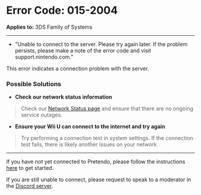 # Error Code: 015-2004
**Applies to:** 3DS Family of Systems

---

- "Unable to connect to the server. Please try again later. If the problem persists, please make a note of the error code and visit support.nintendo.com."

This error indicates a connection problem with the server.

### Possible Solutions

- **Check our network status information**
> Check our [Network Status page]() and ensure that there are no ongoing service outages.

- **Ensure your Wii U can connect to the internet and try again**
> Try performing a connection test in system settings. If the connection test fails, there is likely another issues on your network

---

If you have not yet connected to Pretendo, please follow the instructions [here](/docs/install) to get started.

If you are still unable to connect, please request to speak to a moderator in the [Discord server](https://invite.gg/pretendo).
